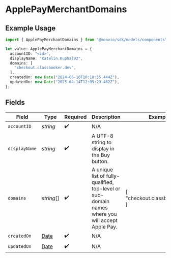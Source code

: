 # ApplePayMerchantDomains

## Example Usage

```typescript
import { ApplePayMerchantDomains } from "@moovio/sdk/models/components";

let value: ApplePayMerchantDomains = {
  accountID: "<id>",
  displayName: "Katelin.Kuphal92",
  domains: [
    "checkout.classbooker.dev",
  ],
  createdOn: new Date("2024-06-10T10:18:55.444Z"),
  updatedOn: new Date("2025-04-14T12:09:29.462Z"),
};
```

## Fields

| Field                                                                                            | Type                                                                                             | Required                                                                                         | Description                                                                                      | Example                                                                                          |
| ------------------------------------------------------------------------------------------------ | ------------------------------------------------------------------------------------------------ | ------------------------------------------------------------------------------------------------ | ------------------------------------------------------------------------------------------------ | ------------------------------------------------------------------------------------------------ |
| `accountID`                                                                                      | *string*                                                                                         | :heavy_check_mark:                                                                               | N/A                                                                                              |                                                                                                  |
| `displayName`                                                                                    | *string*                                                                                         | :heavy_check_mark:                                                                               | A UTF-8 string to display in the Buy button.                                                     |                                                                                                  |
| `domains`                                                                                        | *string*[]                                                                                       | :heavy_check_mark:                                                                               | A unique list of fully-qualified, top-level or sub-domain names where you will accept Apple Pay. | [<br/>"checkout.classbooker.dev"<br/>]                                                           |
| `createdOn`                                                                                      | [Date](https://developer.mozilla.org/en-US/docs/Web/JavaScript/Reference/Global_Objects/Date)    | :heavy_check_mark:                                                                               | N/A                                                                                              |                                                                                                  |
| `updatedOn`                                                                                      | [Date](https://developer.mozilla.org/en-US/docs/Web/JavaScript/Reference/Global_Objects/Date)    | :heavy_check_mark:                                                                               | N/A                                                                                              |                                                                                                  |